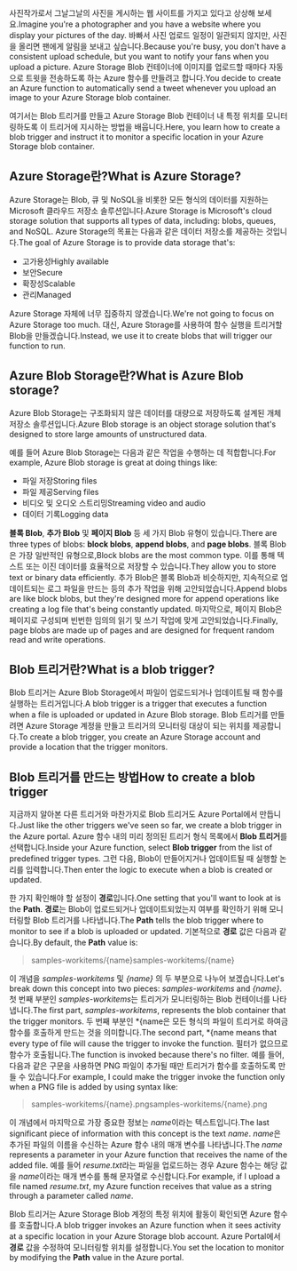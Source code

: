 <span data-ttu-id="e1203-101">사진작가로서 그날그날의 사진을 게시하는 웹 사이트를 가지고 있다고 상상해 보세요.</span><span class="sxs-lookup"><span data-stu-id="e1203-101">Imagine you're a photographer and you have a website where you display your pictures of the day.</span></span> <span data-ttu-id="e1203-102">바빠서 사진 업로드 일정이 일관되지 않지만, 사진을 올리면 팬에게 알림을 보내고 싶습니다.</span><span class="sxs-lookup"><span data-stu-id="e1203-102">Because you're busy, you don't have a consistent upload schedule, but you want to notify your fans when you upload a picture.</span></span> <span data-ttu-id="e1203-103">Azure Storage Blob 컨테이너에 이미지를 업로드할 때마다 자동으로 트윗을 전송하도록 하는 Azure 함수를 만들려고 합니다.</span><span class="sxs-lookup"><span data-stu-id="e1203-103">You decide to create an Azure function to automatically send a tweet whenever you upload an image to your Azure Storage blob container.</span></span>

<span data-ttu-id="e1203-104">여기서는 Blob 트리거를 만들고 Azure Storage Blob 컨테이너 내 특정 위치를 모니터링하도록 이 트리거에 지시하는 방법을 배웁니다.</span><span class="sxs-lookup"><span data-stu-id="e1203-104">Here, you learn how to create a blob trigger and instruct it to monitor a specific location in your Azure Storage blob container.</span></span>

## <a name="what-is-azure-storage"></a><span data-ttu-id="e1203-105">Azure Storage란?</span><span class="sxs-lookup"><span data-stu-id="e1203-105">What is Azure Storage?</span></span>

<span data-ttu-id="e1203-106">Azure Storage는 Blob, 큐 및 NoSQL을 비롯한 모든 형식의 데이터를 지원하는 Microsoft 클라우드 저장소 솔루션입니다.</span><span class="sxs-lookup"><span data-stu-id="e1203-106">Azure Storage is Microsoft's cloud storage solution that supports all types of data, including: blobs, queues, and NoSQL.</span></span> <span data-ttu-id="e1203-107">Azure Storage의 목표는 다음과 같은 데이터 저장소를 제공하는 것입니다.</span><span class="sxs-lookup"><span data-stu-id="e1203-107">The goal of Azure Storage is to provide data storage that's:</span></span>

- <span data-ttu-id="e1203-108">고가용성</span><span class="sxs-lookup"><span data-stu-id="e1203-108">Highly available</span></span>
- <span data-ttu-id="e1203-109">보안</span><span class="sxs-lookup"><span data-stu-id="e1203-109">Secure</span></span>
- <span data-ttu-id="e1203-110">확장성</span><span class="sxs-lookup"><span data-stu-id="e1203-110">Scalable</span></span>
- <span data-ttu-id="e1203-111">관리</span><span class="sxs-lookup"><span data-stu-id="e1203-111">Managed</span></span>

<span data-ttu-id="e1203-112">Azure Storage 자체에 너무 집중하지 않겠습니다.</span><span class="sxs-lookup"><span data-stu-id="e1203-112">We're not going to focus on Azure Storage too much.</span></span> <span data-ttu-id="e1203-113">대신, Azure Storage를 사용하여 함수 실행을 트리거할 Blob을 만들겠습니다.</span><span class="sxs-lookup"><span data-stu-id="e1203-113">Instead, we use it to create blobs that will trigger our function to run.</span></span>

## <a name="what-is-azure-blob-storage"></a><span data-ttu-id="e1203-114">Azure Blob Storage란?</span><span class="sxs-lookup"><span data-stu-id="e1203-114">What is Azure Blob storage?</span></span>

<span data-ttu-id="e1203-115">Azure Blob Storage는 구조화되지 않은 데이터를 대량으로 저장하도록 설계된 개체 저장소 솔루션입니다.</span><span class="sxs-lookup"><span data-stu-id="e1203-115">Azure Blob storage is an object storage solution that's designed to store large amounts of unstructured data.</span></span> 

<span data-ttu-id="e1203-116">예를 들어 Azure Blob Storage는 다음과 같은 작업을 수행하는 데 적합합니다.</span><span class="sxs-lookup"><span data-stu-id="e1203-116">For example, Azure Blob storage is great at doing things like:</span></span>

- <span data-ttu-id="e1203-117">파일 저장</span><span class="sxs-lookup"><span data-stu-id="e1203-117">Storing files</span></span>
- <span data-ttu-id="e1203-118">파일 제공</span><span class="sxs-lookup"><span data-stu-id="e1203-118">Serving files</span></span>
- <span data-ttu-id="e1203-119">비디오 및 오디오 스트리밍</span><span class="sxs-lookup"><span data-stu-id="e1203-119">Streaming video and audio</span></span>
- <span data-ttu-id="e1203-120">데이터 기록</span><span class="sxs-lookup"><span data-stu-id="e1203-120">Logging data</span></span>

<span data-ttu-id="e1203-121">**블록 Blob**, **추가 Blob** 및 **페이지 Blob** 등 세 가지 Blob 유형이 있습니다.</span><span class="sxs-lookup"><span data-stu-id="e1203-121">There are three types of blobs: **block blobs**, **append blobs**, and **page blobs**.</span></span> <span data-ttu-id="e1203-122">블록 Blob은 가장 일반적인 유형으로,</span><span class="sxs-lookup"><span data-stu-id="e1203-122">Block blobs are the most common type.</span></span> <span data-ttu-id="e1203-123">이를 통해 텍스트 또는 이진 데이터를 효율적으로 저장할 수 있습니다.</span><span class="sxs-lookup"><span data-stu-id="e1203-123">They allow you to store text or binary data efficiently.</span></span> <span data-ttu-id="e1203-124">추가 Blob은 블록 Blob과 비슷하지만, 지속적으로 업데이트되는 로그 파일을 만드는 등의 추가 작업을 위해 고안되었습니다.</span><span class="sxs-lookup"><span data-stu-id="e1203-124">Append blobs are like block blobs, but they're designed more for append operations like creating a log file that's being constantly updated.</span></span> <span data-ttu-id="e1203-125">마지막으로, 페이지 Blob은 페이지로 구성되며 빈번한 임의의 읽기 및 쓰기 작업에 맞게 고안되었습니다.</span><span class="sxs-lookup"><span data-stu-id="e1203-125">Finally, page blobs are made up of pages and are designed for frequent random read and write operations.</span></span>

## <a name="what-is-a-blob-trigger"></a><span data-ttu-id="e1203-126">Blob 트리거란?</span><span class="sxs-lookup"><span data-stu-id="e1203-126">What is a blob trigger?</span></span>

<span data-ttu-id="e1203-127">Blob 트리거는 Azure Blob Storage에서 파일이 업로드되거나 업데이트될 때 함수를 실행하는 트리거입니다.</span><span class="sxs-lookup"><span data-stu-id="e1203-127">A blob trigger is a trigger that executes a function when a file is uploaded or updated in Azure Blob storage.</span></span> <span data-ttu-id="e1203-128">Blob 트리거를 만들려면 Azure Storage 계정을 만들고 트리거의 모니터링 대상이 되는 위치를 제공합니다.</span><span class="sxs-lookup"><span data-stu-id="e1203-128">To create a blob trigger, you create an Azure Storage account and provide a location that the trigger monitors.</span></span>

## <a name="how-to-create-a-blob-trigger"></a><span data-ttu-id="e1203-129">Blob 트리거를 만드는 방법</span><span class="sxs-lookup"><span data-stu-id="e1203-129">How to create a blob trigger</span></span>

<span data-ttu-id="e1203-130">지금까지 알아본 다른 트리거와 마찬가지로 Blob 트리거도 Azure Portal에서 만듭니다.</span><span class="sxs-lookup"><span data-stu-id="e1203-130">Just like the other triggers we've seen so far, we create a blob trigger in the Azure portal.</span></span> <span data-ttu-id="e1203-131">Azure 함수 내의 미리 정의된 트리거 형식 목록에서 **Blob 트리거**를 선택합니다.</span><span class="sxs-lookup"><span data-stu-id="e1203-131">Inside your Azure function, select **Blob trigger** from the list of predefined trigger types.</span></span> <span data-ttu-id="e1203-132">그런 다음, Blob이 만들어지거나 업데이트될 때 실행할 논리를 입력합니다.</span><span class="sxs-lookup"><span data-stu-id="e1203-132">Then enter the logic to execute when a blob is created or updated.</span></span>

<span data-ttu-id="e1203-133">한 가지 확인해야 할 설정이 **경로**입니다.</span><span class="sxs-lookup"><span data-stu-id="e1203-133">One setting that you'll want to look at is the **Path**.</span></span> <span data-ttu-id="e1203-134">**경로**는 Blob이 업로드되거나 업데이트되었는지 여부를 확인하기 위해 모니터링할 Blob 트리거를 나타냅니다.</span><span class="sxs-lookup"><span data-stu-id="e1203-134">The **Path** tells the blob trigger where to monitor to see if a blob is uploaded or updated.</span></span> <span data-ttu-id="e1203-135">기본적으로 **경로** 값은 다음과 같습니다.</span><span class="sxs-lookup"><span data-stu-id="e1203-135">By default, the **Path** value is:</span></span> 

> <span data-ttu-id="e1203-136">samples-workitems/{name}</span><span class="sxs-lookup"><span data-stu-id="e1203-136">samples-workitems/{name}</span></span>

<span data-ttu-id="e1203-137">이 개념을 *samples-workitems* 및 *{name}* 의 두 부분으로 나누어 보겠습니다.</span><span class="sxs-lookup"><span data-stu-id="e1203-137">Let's break down this concept into two pieces: *samples-workitems* and *{name}*.</span></span> <span data-ttu-id="e1203-138">첫 번째 부분인 *samples-workitems*는 트리거가 모니터링하는 Blob 컨테이너를 나타냅니다.</span><span class="sxs-lookup"><span data-stu-id="e1203-138">The first part, *samples-workitems*, represents the blob container that the trigger monitors.</span></span> <span data-ttu-id="e1203-139">두 번째 부분인 \*{name은 모든 형식의 파일이 트리거로 하여금 함수를 호출하게 만드는 것을 의미합니다.</span><span class="sxs-lookup"><span data-stu-id="e1203-139">The second part, \*{name means that every type of file will cause the trigger to invoke the function.</span></span> <span data-ttu-id="e1203-140">필터가 없으므로 함수가 호출됩니다.</span><span class="sxs-lookup"><span data-stu-id="e1203-140">The function is invoked because there's no filter.</span></span> <span data-ttu-id="e1203-141">예를 들어, 다음과 같은 구문을 사용하면 PNG 파일이 추가될 때만 트리거가 함수를 호출하도록 만들 수 있습니다.</span><span class="sxs-lookup"><span data-stu-id="e1203-141">For example, I could make the trigger invoke the function only when a PNG file is added by using syntax like:</span></span>

> <span data-ttu-id="e1203-142">samples-workitems/{name}.png</span><span class="sxs-lookup"><span data-stu-id="e1203-142">samples-workitems/{name}.png</span></span>

<span data-ttu-id="e1203-143">이 개념에서 마지막으로 가장 중요한 정보는 *name*이라는 텍스트입니다.</span><span class="sxs-lookup"><span data-stu-id="e1203-143">The last significant piece of information with this concept is the text *name*.</span></span> <span data-ttu-id="e1203-144">*name*은 추가된 파일의 이름을 수신하는 Azure 함수 내의 매개 변수를 나타냅니다.</span><span class="sxs-lookup"><span data-stu-id="e1203-144">The *name* represents a parameter in your Azure function that receives the name of the added file.</span></span> <span data-ttu-id="e1203-145">예를 들어 *resume.txt*라는 파일을 업로드하는 경우 Azure 함수는 해당 값을 *name*이라는 매개 변수를 통해 문자열로 수신합니다.</span><span class="sxs-lookup"><span data-stu-id="e1203-145">For example, if I upload a file named *resume.txt*, my Azure function receives that value as a string through a parameter called *name*.</span></span>

<span data-ttu-id="e1203-146">Blob 트리거는 Azure Storage Blob 계정의 특정 위치에 활동이 확인되면 Azure 함수를 호출합니다.</span><span class="sxs-lookup"><span data-stu-id="e1203-146">A blob trigger invokes an Azure function when it sees activity at a specific location in your Azure Storage blob account.</span></span> <span data-ttu-id="e1203-147">Azure Portal에서 **경로** 값을 수정하여 모니터링할 위치를 설정합니다.</span><span class="sxs-lookup"><span data-stu-id="e1203-147">You set the location to monitor by modifying the **Path** value in the Azure portal.</span></span>
